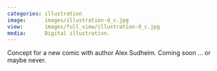 ```yaml
---
categories: illustration
image:      images/illustration-d_c.jpg
view:       images/full_view/illustration-d_c.jpg
media:      Digital illustration.
---
```

Concept for a new comic with author Alex Sudheim. Coming soon … or maybe never.
